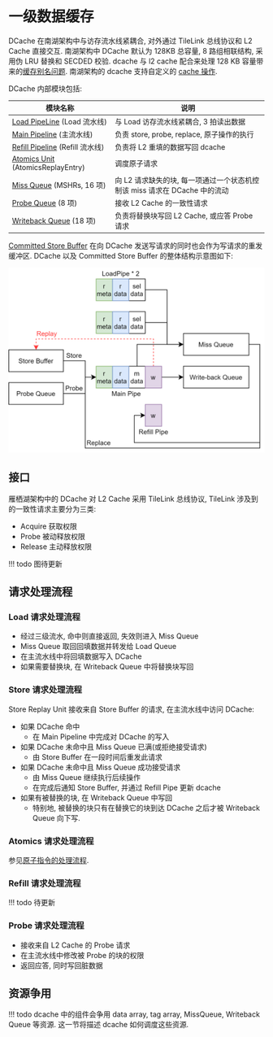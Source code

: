 # 一级数据缓存

DCache 在南湖架构中与访存流水线紧耦合, 对外通过 TileLink 总线协议和 L2 Cache 直接交互. 南湖架构中 DCache 默认为 128KB 总容量, 8 路组相联结构, 采用伪 LRU 替换和 SECDED 校验. dcache 与 l2 cache 配合来处理 128 KB 容量带来的[缓存别名问题](../../huancun/cache_alias.md). 南湖架构的 dcache 支持自定义的 [cache 操作](./csr_cache_op.md).

DCache 内部模块包括: 

模块名称|说明
-|-
[Load PipeLine](./load_pipeline.md) (Load 流水线)|与 Load 访存流水线紧耦合, 3 拍读出数据
[Main Pipeline](./main_pipe.md) (主流水线)|负责 store, probe, replace, 原子操作的执行
[Refill Pipeline](./refill_pipe.md) (Refill 流水线)|负责将 L2 重填的数据写回 dcache
[Atomics Unit](../fu/atom.md#dcache-对原子指令的支持) (AtomicsReplayEntry)|调度原子请求
[Miss Queue](./miss_queue.md) (MSHRs, 16 项)|向 L2 请求缺失的块, 每一项通过一个状态机控制该 miss 请求在 DCache 中的流动
[Probe Queue](./probe_queue.md) (8 项)|接收 L2 Cache 的一致性请求
[Writeback Queue](./writeback_queue.md) (18 项)|负责将替换块写回 L2 Cache, 或应答 Probe 请求

[Committed Store Buffer](../lsq/committed_store_buffer.md) 在向 DCache 发送写请求的同时也会作为写请求的重发缓冲区. DCache 以及 Committed Store Buffer 的整体结构示意图如下:

![dcache](../../figs/memblock/dcache.png)

## 接口

雁栖湖架构中的 DCache 对 L2 Cache 采用 TileLink 总线协议, TileLink 涉及到的一致性请求主要分为三类:

* Acquire 获取权限
* Probe 被动释放权限
* Release 主动释放权限

!!! todo
    图待更新

<!-- ![tilelink](../../figs/memblock/dcache-tilelink-interface.jpg) -->

## 请求处理流程

### Load 请求处理流程

* 经过三级流水, 命中则直接返回, 失效则进入 Miss Queue
* Miss Queue 取回回填数据并转发给 Load Queue
* 在主流水线中将回填数据写入 DCache
* 如果需要替换块, 在 Writeback Queue 中将替换块写回

### Store 请求处理流程

Store Replay Unit 接收来自 Store Buffer 的请求, 在主流水线中访问 DCache:

* 如果 DCache 命中
    * 在 Main Pipeline 中完成对 DCache 的写入
* 如果 DCache 未命中且 Miss Queue 已满(或拒绝接受请求)
    * 由 Store Buffer 在一段时间后重发此请求
* 如果 DCache 未命中且 Miss Queue 成功接受请求
    * 由 Miss Queue 继续执行后续操作
    * 在完成后通知 Store Buffer, 并通过 Refill Pipe 更新 dcache
* 如果有被替换的块, 在 Writeback Queue 中写回
    * 特别地, 被替换的块只有在替换它的块到达 DCache 之后才被 Writeback Queue 向下写.


### Atomics 请求处理流程

参见[原子指令的处理流程](../fu/atom.md).

### Refill 请求处理流程

!!! todo
    待更新

<!-- ### Replace 触发及处理流程 -->

### Probe 请求处理流程

* 接收来自 L2 Cache 的 Probe 请求
* 在主流水线中修改被 Probe 的块的权限
* 返回应答, 同时写回脏数据

## 资源争用

!!! todo
    dcache 中的组件会争用 data array, tag array, MissQueue, Writeback Queue 等资源. 这一节将描述 dcache 如何调度这些资源.